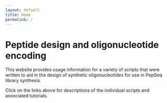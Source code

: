 ```yaml
---
layout: default
title: Home
permalink: /
---
```

# Peptide design and oligonucleotide encoding
This website provides usage information for a variety of scripts that were written to aid in the design of synthetic oligonucleotides for use in PepSeq library synthesis.

Click on the links above for descriptions of the individual scripts and associated tutorials. 
